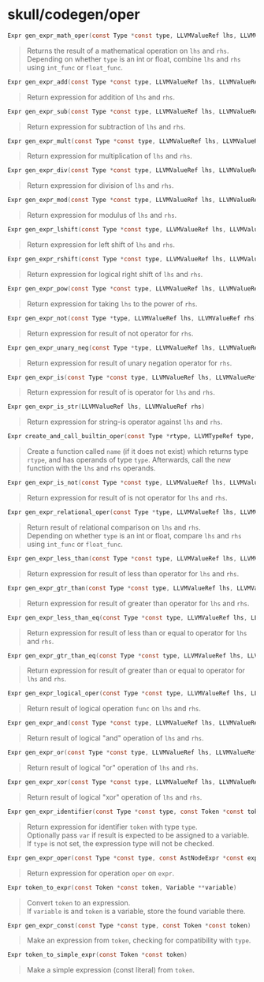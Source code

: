 # skull/codegen/oper

```c
Expr gen_expr_math_oper(const Type *const type, LLVMValueRef lhs, LLVMValueRef rhs, LLVMBuildX int_func, LLVMBuildX float_func)
```

> Returns the result of a mathematical operation on `lhs` and `rhs`.
> \
> Depending on whether `type` is an int or float, combine `lhs` and `rhs`
> using `int_func` or `float_func`.

```c
Expr gen_expr_add(const Type *const type, LLVMValueRef lhs, LLVMValueRef rhs)
```

> Return expression for addition of `lhs` and `rhs`.

```c
Expr gen_expr_sub(const Type *const type, LLVMValueRef lhs, LLVMValueRef rhs)
```

> Return expression for subtraction of `lhs` and `rhs`.

```c
Expr gen_expr_mult(const Type *const type, LLVMValueRef lhs, LLVMValueRef rhs)
```

> Return expression for multiplication of `lhs` and `rhs`.

```c
Expr gen_expr_div(const Type *const type, LLVMValueRef lhs, LLVMValueRef rhs)
```

> Return expression for division of `lhs` and `rhs`.

```c
Expr gen_expr_mod(const Type *const type, LLVMValueRef lhs, LLVMValueRef rhs)
```

> Return expression for modulus of `lhs` and `rhs`.

```c
Expr gen_expr_lshift(const Type *const type, LLVMValueRef lhs, LLVMValueRef rhs)
```

> Return expression for left shift of `lhs` and `rhs`.

```c
Expr gen_expr_rshift(const Type *const type, LLVMValueRef lhs, LLVMValueRef rhs)
```

> Return expression for logical right shift of `lhs` and `rhs`.

```c
Expr gen_expr_pow(const Type *const type, LLVMValueRef lhs, LLVMValueRef rhs)
```

> Return expression for taking `lhs` to the power of `rhs`.

```c
Expr gen_expr_not(const Type *type, LLVMValueRef lhs, LLVMValueRef rhs)
```

> Return expression for result of not operator for `rhs`.

```c
Expr gen_expr_unary_neg(const Type *type, LLVMValueRef lhs, LLVMValueRef rhs)
```

> Return expression for result of unary negation operator for `rhs`.

```c
Expr gen_expr_is(const Type *const type, LLVMValueRef lhs, LLVMValueRef rhs)
```

> Return expression for result of is operator for `lhs` and `rhs`.

```c
Expr gen_expr_is_str(LLVMValueRef lhs, LLVMValueRef rhs)
```

> Return expression for string-is operator against `lhs` and `rhs`.

```c
Expr create_and_call_builtin_oper(const Type *rtype, LLVMTypeRef type, const char *name, LLVMValueRef lhs, LLVMValueRef rhs)
```

> Create a function called `name` (if it does not exist) which returns type
> `rtype`, and has operands of type `type`. Afterwards, call the new function
> with the `lhs` and `rhs` operands.

```c
Expr gen_expr_is_not(const Type *const type, LLVMValueRef lhs, LLVMValueRef rhs)
```

> Return expression for result of is not operator for `lhs` and `rhs`.

```c
Expr gen_expr_relational_oper(const Type *type, LLVMValueRef lhs, LLVMValueRef rhs, LLVMIntPredicate int_pred, LLVMRealPredicate float_pred)
```

> Return result of relational comparison on `lhs` and `rhs`.
> \
> Depending on whether `type` is an int or float, compare `lhs` and `rhs` using
> `int_func` or `float_func`.

```c
Expr gen_expr_less_than(const Type *const type, LLVMValueRef lhs, LLVMValueRef rhs)
```

> Return expression for result of less than operator for `lhs` and `rhs`.

```c
Expr gen_expr_gtr_than(const Type *const type, LLVMValueRef lhs, LLVMValueRef rhs)
```

> Return expression for result of greater than operator for `lhs` and `rhs`.

```c
Expr gen_expr_less_than_eq(const Type *const type, LLVMValueRef lhs, LLVMValueRef rhs)
```

> Return expression for result of less than or equal to operator for `lhs` and
> `rhs`.

```c
Expr gen_expr_gtr_than_eq(const Type *const type, LLVMValueRef lhs, LLVMValueRef rhs)
```

> Return expression for result of greater than or equal to operator for `lhs`
> and `rhs`.

```c
Expr gen_expr_logical_oper(const Type *const type, LLVMValueRef lhs, LLVMValueRef rhs, LLVMBuildX func)
```

> Return result of logical operation `func` on `lhs` and `rhs`.

```c
Expr gen_expr_and(const Type *const type, LLVMValueRef lhs, LLVMValueRef rhs)
```

> Return result of logical "and" operation of `lhs` and `rhs`.

```c
Expr gen_expr_or(const Type *const type, LLVMValueRef lhs, LLVMValueRef rhs)
```

> Return result of logical "or" operation of `lhs` and `rhs`.

```c
Expr gen_expr_xor(const Type *const type, LLVMValueRef lhs, LLVMValueRef rhs)
```

> Return result of logical "xor" operation of `lhs` and `rhs`.

```c
Expr gen_expr_identifier(const Type *const type, const Token *const token, const Variable *const var)
```

> Return expression for identifier `token` with type `type`.
> \
> Optionally pass `var` if result is expected to be assigned to a variable.
> \
> If `type` is not set, the expression type will not be checked.

```c
Expr gen_expr_oper(const Type *const type, const AstNodeExpr *const expr)
```

> Return expression for operation `oper` on `expr`.

```c
Expr token_to_expr(const Token *const token, Variable **variable)
```

> Convert `token` to an expression.
> \
> If `variable` is and `token` is a variable, store the found variable there.

```c
Expr gen_expr_const(const Type *const type, const Token *const token)
```

> Make an expression from `token`, checking for compatibility with `type`.

```c
Expr token_to_simple_expr(const Token *const token)
```

> Make a simple expression (const literal) from `token`.

